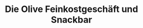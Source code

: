 ---
title: "Die Olive Feinkostgeschäft und Snackbar"
url: /heidelberg/die-olive-feinkostgeschaeft-und-snackbar/
shop: Feinkost
---